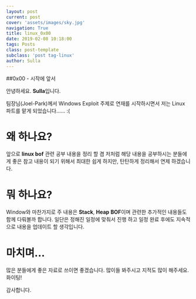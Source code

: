 ```yaml
---
layout: post
current: post
cover: 'assets/images/sky.jpg'
navigation: True
title: linux_0x00
date: 2019-02-08 10:18:00
tags: Posts
class: post-template
subclass: 'post tag-linux'
author: Sulla
---
```


##0x00 - 시작에 앞서

안녕하세요. **Sulla**입니다.

팀장님(Joel-Park)께서 Windows Exploit 주제로 연재를 시작하시면서 저는 Linux 파트를 맡게 되었습니다…… :(

# 왜 하나요?

앞으로 **linux bof** 관련 공부 내용을 정리 할 겸 저처럼 해당 내용을 공부하시는 분들에게 좋은 참고 내용이 되기 위해서 최대한 쉽게 하지만, 탄탄하게 정리해서 연제 하겠습니다.

# 뭐 하나요?

Window와 마찬가지로 주 내용은 **Stack**, **Heap** **BOF**이며 관련한 추가적인 내용들도 함께 다뤄볼까 합니다. 일단은 정해진 일정에 맞춰서 진행 하고 일정 완료 후에도 지속적으로 내용을 업데이트 할 생각입니다.

# 마치며...

많은 분들에게 좋은 자료로 쓰이면 좋겠습니다. 많이들 봐주시고 지적도 많이 해주세요. 화이팅!

감사합니다.
